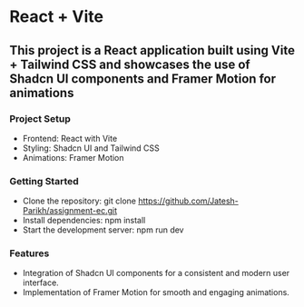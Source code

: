 # React + Vite

## This project is a React application built using Vite + Tailwind CSS and showcases the use of Shadcn UI components and Framer Motion for animations

### Project Setup

- Frontend: React with Vite
- Styling: Shadcn UI and Tailwind CSS
- Animations: Framer Motion

### Getting Started

- Clone the repository: git clone https://github.com/Jatesh-Parikh/assignment-ec.git
- Install dependencies: npm install
- Start the development server: npm run dev

### Features

- Integration of Shadcn UI components for a consistent and modern user interface.
- Implementation of Framer Motion for smooth and engaging animations.
